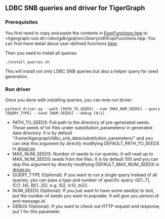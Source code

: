 ## LDBC SNB queries and driver for TigerGraph

### Prerequisites

You first need to copy and paste the contents in [ExprFunctions.hpp](https://github.com/tigergraph/ecosys/tree/ldbc/ldbc_benchmark/tigergraph/queries/helper/ExprFunctions.hpp) to <tigergraph.root.dir>/dev/gdk/gsql/src/QueryUdf/ExprFunctions.hpp.
You can find more detail about user-defined functions [here](https://docs.tigergraph.com/dev/gsql-ref/querying/operators-functions-and-expressions#user-defined-functions).

Then you need to install all queries:

```
./install_queries.sh
```

This will install not only LDBC SNB queries but also a helper query for seed generation.

### Run driver

Once you done with installing queries, you can now run driver:

```
python3 driver.py --path [PATH_TO_SEEDS] --num [MAX_NUM_SEEDS] --query [QUERY_TYPE] --seed [NUM_SEEDS] --debug [0|1]
```

* PATH_TO_SEEDS: Full path to the directory of pre-generated seeds. Those seeds of txt files under substitution_parameters/ in generated data directory. It is by default "/home/tigergraph/ldbc_snb_data/substitution_parameters/" and you can skip this argument by directly modifying DEFAULT_PATH_TO_SEEDS in [driver.py](https://github.com/tigergraph/ecosys/blob/ldbc/ldbc_benchmark/tigergraph/queries/driver.py).
* MAX_NUM_SEEDS: Number of seeds to run queries. It will read up to MAX_NUM_SEEDS seeds from the files. It is by default 100 and you can skip this argument by directly modifying DEFAULT_MAX_NUM_SEEDS in [driver.py](https://github.com/tigergraph/ecosys/blob/ldbc/ldbc_benchmark/tigergraph/queries/driver.py).
* QUERY_TYPE (Optional): If you want to run a single query instead of all queries, you can pass a type and number of specific query: IS[1..7], IC[1..14], BI[1..25]. e.g. IS2, Ic12, bi22.
* NUM_SEEDS (Optional): If you just want to have some seed(s) to test, put the number of seeds you want to populate. It will give you person.id and message.id.
* DEBUG (Optional): If you want to check out HTTP request and response, put 1 for this parameter.